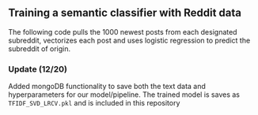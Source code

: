 ## Training a semantic classifier with Reddit data

The following code pulls the 1000 newest posts from each designated subreddit, vectorizes each post and uses logistic regression to predict the subreddit of origin.

### Update (12/20)

Added mongoDB functionality to save both the text data and hyperparameters for our model/pipeline. The trained model is saves as  ```TFIDF_SVD_LRCV.pkl``` and
is included in this repository
